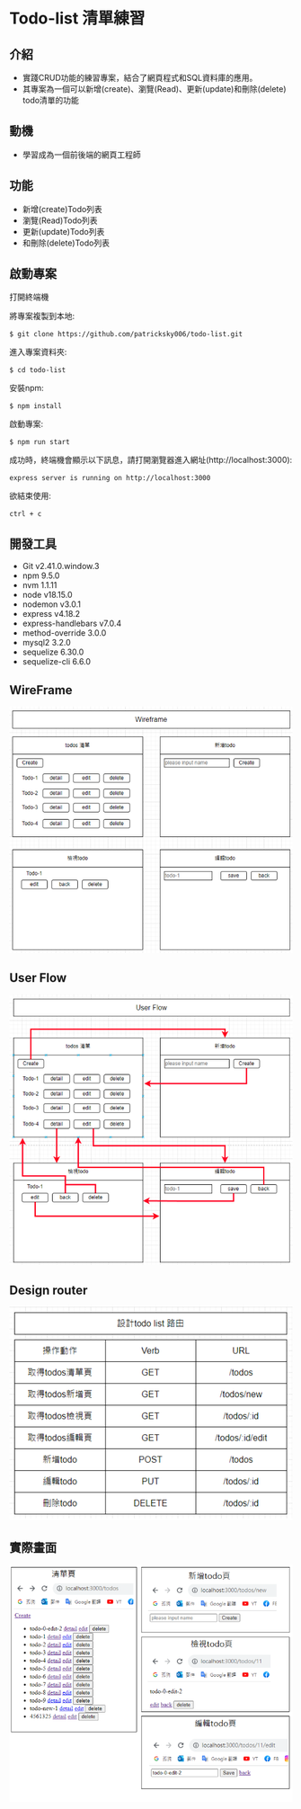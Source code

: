 # Todo-list 清單練習 

## 介紹

- 實踐CRUD功能的練習專案，結合了網頁程式和SQL資料庫的應用。
- 其專案為一個可以新增(create)、瀏覽(Read)、更新(update)和刪除(delete) todo清單的功能

## 動機
- 學習成為一個前後端的網頁工程師

  
## 功能

* 新增(create)Todo列表
* 瀏覽(Read)Todo列表
* 更新(update)Todo列表
* 和刪除(delete)Todo列表


## 啟動專案 
打開終端機

將專案複製到本地:
```
$ git clone https://github.com/patricksky006/todo-list.git
```
進入專案資料夾:
```
$ cd todo-list
```
安裝npm:
```
$ npm install
```
啟動專案:
```
$ npm run start
```
成功時，終端機會顯示以下訊息，請打開瀏覽器進入網址(http://localhost:3000):
```
express server is running on http://localhost:3000
```
欲結束使用:
```
ctrl + c
```
## 開發工具
* Git v2.41.0.window.3
* npm 9.5.0
* nvm 1.1.11
* node v18.15.0
* nodemon v3.0.1
* express v4.18.2
* express-handlebars v7.0.4
* method-override 3.0.0
* mysql2 3.2.0
* sequelize 6.30.0
* sequelize-cli 6.6.0

## WireFrame
![image](https://github.com/patricksky006/todo-list/blob/241d016694548ca808cd033feb94bbf07232e417/PrintScreen/Wireframe.png)

## User Flow
![image](https://github.com/patricksky006/todo-list/blob/461a59dbbbbf63ee4355881f0e32c2bb0b961383/PrintScreen/UserFlow.png)

## Design router
![image](https://github.com/patricksky006/todo-list/blob/461a59dbbbbf63ee4355881f0e32c2bb0b961383/PrintScreen/DesignRouter.png)

## 實際畫面
![image](https://github.com/patricksky006/todo-list/blob/241d016694548ca808cd033feb94bbf07232e417/PrintScreen/view.png)

